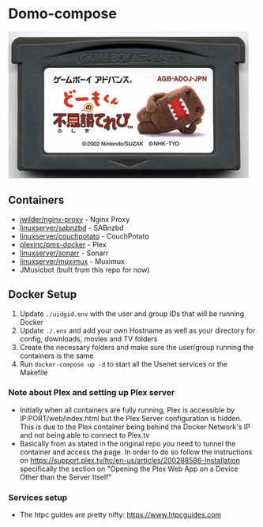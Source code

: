 # Domo-compose

![domo_logo](/domo_logo.jpg)

## Containers
* [jwilder/nginx-proxy](https://github.com/jwilder/nginx-proxy) - Nginx Proxy
* [linuxserver/sabnzbd](https://github.com/linuxserver/docker-sabnzbd) - SABnzbd
* [linuxserver/couchpotato](https://github.com/linuxserver/docker-couchpotato) - CouchPotato
* [plexinc/pms-docker](https://github.com/plexinc/pms-docker) - Plex
* [linuxserver/sonarr](https://github.com/linuxserver/docker-sonarr) - Sonarr
* [linuxserver/muximux](https://github.com/linuxserver/docker-muximux) - Muximux
* JMusicbot (built from this repo for now)

## Docker Setup
1. Update `./uidgid.env` with the user and group IDs that will be running Docker
2. Update `./.env` and add your own Hostname as well as your directory for config, downloads, movies and TV folders
3. Create the necessary folders and make sure the user/group running the containers is the same
4. Run `docker-compose up -d` to start all the Usenet services or the Makefile

### Note about Plex and setting up Plex server
* Initially when all containers are fully running, Plex is accessible by IP:PORT/web/index.html but the Plex Server configuration is hidden.  This is due to the Plex container being behind the Docker Network's IP and not being able to connect to Plex.tv
* Basically from as stated in the original repo you need to tunnel the container and access the page. In order to do so follow the instructions on https://support.plex.tv/hc/en-us/articles/200288586-Installation specifically the section on "Opening the Plex Web App on a Device Other than the Server Itself"

### Services setup
* The htpc guides are pretty nifty: https://www.htpcguides.com

